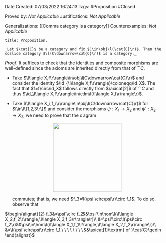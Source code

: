 <br />
<br />

Date Created: 07/03/2022 16:24:13
Tags: #Proposition #Closed 

Proved by: _Not Applicable_
Justifications: _Not Applicable_

Generalizations: [[Comma category is a category]]
Counterexamples: _Not Applicable_

``` ad-Proposition
title: Proposition.

_Let $\cat{C}$ be a category and fix $C\in\obj\l(\cat{C}\r)$. Then the coslice category $\l(C\downarrow\cat{C}\r)$ is a category._

```

_Proof_. It suffices to check that the identities and composite morphisms are well-defined since the axioms are inherited directly from that of $\cat{C}$.
* Take $\l\langle X,f\r\rangle\in\obj\l(C\downarrow\cat{C}\r)$ and consider the identity $\id_{\l\langle X,f\r\rangle}\coloneqq\id_X$. The fact that $f=f\circ\id_X$ follows directly from $\axicat[2]$ of $\cat{C}$ and thus $\id_\l\langle X,f\r\rangle\in\edm\l(\l\langle X,f\r\rangle\r)$.
* Take $\l\langle X_i,f_i\r\rangle\in\obj\l(C\downarrow\cat{C}\r)$ for $i\in\l\{1,2,3\r\}$ and consider the morphisms $\psi:X_1\to X_2$ and $\psi':X_2\to X_3$; we need to prove that the diagram
    <center><img src="https://raw.githubusercontent.com/zhaoshenzhai/MathWiki/master/Images/2022-03-07_162637/image.svg", width=220></center>

    commutes; that is, we need $f_3=\l(\psi'\circ\psi\r)\circ f_1$. To do so, observe that 

$\begin{alignat}{2}
    f_3&=\psi'\circ f_2&&\psi'\in\hom\l(\l\langle X_2,f_2\r\rangle,\l\langle X_3,f_3\r\rangle\r)\\
    &=\psi'\circ\l(\psi\circ f_2\r)&&\psi\in\hom\l(\l\langle X_1,f_1\r\rangle,\l\langle X_2,f_2\r\rangle\r)\\
    &=\l(\psi'\circ\psi\r)\circ f_1.\ \ \ \ \ \ \ \ &&\axicat[1]\textrm{ of }\cat{C}\qedin
\end{alignat}$

